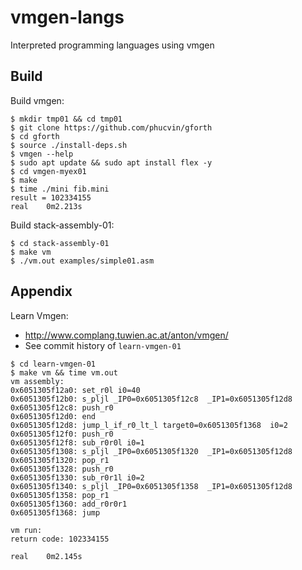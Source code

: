 # vmgen-langs
Interpreted programming languages using vmgen

## Build

Build vmgen:
```
$ mkdir tmp01 && cd tmp01
$ git clone https://github.com/phucvin/gforth
$ cd gforth
$ source ./install-deps.sh
$ vmgen --help
$ sudo apt update && sudo apt install flex -y
$ cd vmgen-myex01
$ make
$ time ./mini fib.mini
result = 102334155
real    0m2.213s
```

Build stack-assembly-01:
```
$ cd stack-assembly-01
$ make vm
$ ./vm.out examples/simple01.asm
```

## Appendix

Learn Vmgen:
- http://www.complang.tuwien.ac.at/anton/vmgen/
- See commit history of `learn-vmgen-01`
```
$ cd learn-vmgen-01
$ make vm && time vm.out
vm assembly:
0x6051305f12a0: set_r0l i0=40 
0x6051305f12b0: s_pljl _IP0=0x6051305f12c8  _IP1=0x6051305f12d8 
0x6051305f12c8: push_r0
0x6051305f12d0: end
0x6051305f12d8: jump_l_if_r0_lt_l target0=0x6051305f1368  i0=2 
0x6051305f12f0: push_r0
0x6051305f12f8: sub_r0r0l i0=1 
0x6051305f1308: s_pljl _IP0=0x6051305f1320  _IP1=0x6051305f12d8 
0x6051305f1320: pop_r1
0x6051305f1328: push_r0
0x6051305f1330: sub_r0r1l i0=2 
0x6051305f1340: s_pljl _IP0=0x6051305f1358  _IP1=0x6051305f12d8 
0x6051305f1358: pop_r1
0x6051305f1360: add_r0r0r1
0x6051305f1368: jump

vm run:
return code: 102334155

real    0m2.145s
```